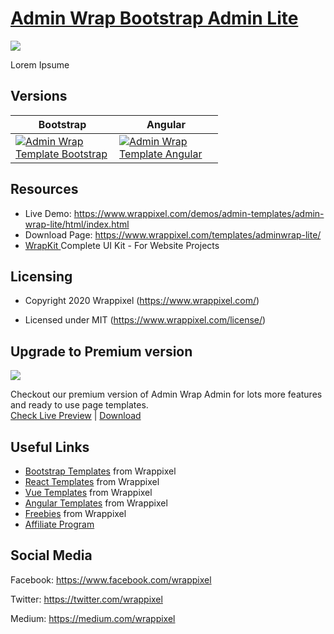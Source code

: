 <!-- # admin-wrap-lite -->
<!-- Heading of Template -->
<h1>
  <a href="https://www.wrappixel.com/demos/admin-templates/admin-wrap-lite/html/index.html">Admin Wrap Bootstrap Admin Lite</a>
</h1>

<!-- Main image of Template -->
<a target="_blank" href="https://www.wrappixel.com/wp-content/uploads/edd/2020/04/adminwrap-bootstrap-lite-y.jpg">
  <img src="https://www.wrappixel.com/wp-content/uploads/edd/2020/04/adminwrap-bootstrap-lite-y.jpg" />
</a>

<!-- <h4><a href="https://wrappixel.com/demos/admin-templates/admin-wrap-lite/html/index.html">Free Version Demo Link</a></h4> -->
<!-- Description of Template -->
<p>
  Lorem Ipsume
</p>

<!-- Versions of Template -->
<h2><a id="user-content-versions" class="anchor" aria-hidden="true" href="#versions"></a>Versions</h2>
<table>
<thead>
<tr>
<th>Bootstrap</th>
<th>Angular</th>
</tr>
</thead>
<tbody>
<tr>
<td>
  <a href="https://www.wrappixel.com/templates/adminwrap/" rel="nofollow" width="150px">
    <img src="https://www.wrappixel.com/wp-content/uploads/edd/2020/04/adminwrap-bootstrap-dashboard-y.jpg" alt="Admin Wrap Template  Bootstrap" style="max-width:150px;">
  </a>
</td>
  <td>
  <a href="https://www.wrappixel.com/templates/adminwrap-angular/" rel="nofollow" width="150px">
    <img src="https://www.wrappixel.com/wp-content/uploads/edd/2020/04/adminwrap-angular-dashboard-y.jpg" alt="Admin Wrap Template  Angular" style="max-width:150px;">
  </a>
</td>
</tr>
</tbody>
</table>

<!-- Resources of Template -->
<h2>Resources</h2>
<ul>
<li>  
  Live Demo: <a href="https://www.wrappixel.com/demos/admin-templates/admin-wrap-lite/html/index.html" rel="nofollow">https://www.wrappixel.com/demos/admin-templates/admin-wrap-lite/html/index.html</a>
</li>
<li>
    Download Page: <a href="https://www.wrappixel.com/templates/adminwrap-lite/" rel="nofollow">
  https://www.wrappixel.com/templates/adminwrap-lite/</a>
</li>
<li>
    <a href="https://www.wrappixel.com/templates/wrapkit/#demos" rel="nofollow">WrapKit </a>Complete UI Kit - For Website Projects
</li>
</ul>

<!-- Licensing of Template -->
<h2>Licensing</h2>
<ul>
  <li>
    <p>Copyright 2020 Wrappixel (<a href="https://www.wrappixel.com/" rel="nofollow">https://www.wrappixel.com/</a>)</p>
  </li>
  <li>
    <p>Licensed under MIT (<a href="https://www.wrappixel.com/license/">https://www.wrappixel.com/license/</a>)</p>
  </li>
</ul>

<!-- ## Pro Version -->

<!-- <a href="https://www.wrappixel.com/templates/adminwrap/"><img src="https://www.wrappixel.com/wp-content/uploads/2019/01/adminwrap-bootstrap-nw-1.jpg"/></a><br/>
<h4><a href="https://www.wrappixel.com/demos/admin-templates/admin-wrap/main/index2.html">Demo</a></h4> -->

<!-- Upgrade to Premium version of Template -->
<h2>Upgrade to Premium version</h2>
<a target="_blank" href="https://www.wrappixel.com/templates/adminwrap/">
  <img src="https://www.wrappixel.com/wp-content/uploads/edd/2020/04/adminwrap-bootstrap-dashboard-y.jpg"/>
</a>
<p>
   Checkout our premium version of Admin Wrap Admin for lots more features and ready to use page templates.<br>
   <a href="https://www.wrappixel.com/demos/admin-templates/admin-wrap/main/index.html">Check Live Preview</a> | <a href="https://www.wrappixel.com/templates/adminwrap/">Download</a>
</p>

<!-- Useful Links of Template -->
<h2>Useful Links</h2>
<ul>
<li><a href="https://www.wrappixel.com" rel="nofollow">Bootstrap Templates</a> from Wrappixel</li>
<li><a href="https://www.wrappixel.com/templates/category/react-templates/" rel="nofollow">React Templates</a> from Wrappixel</li>
<li><a href="https://www.wrappixel.com/templates/category/vuejs-templates/" rel="nofollow">Vue Templates</a> from Wrappixel</li>
<li><a href="https://www.wrappixel.com/templates/category/angular-templates/" rel="nofollow">Angular Templates</a> from Wrappixel</li>
<li><a href="https://www.wrappixel.com/templates/category/free-templates/" rel="nofollow">Freebies</a> from Wrappixel</li>
<li><a href="https://www.wrappixel.com/affiliate-area/" rel="nofollow">Affiliate Program</a></li>
</ul>

<!-- Social Media of Wrappixel -->
<h2>Social Media</h2>
<p>Facebook: <a href="https://www.facebook.com/wrappixel">https://www.facebook.com/wrappixel</a></p>
<p>Twitter: <a href="https://twitter.com/wrappixel">https://twitter.com/wrappixel</a></p>
<p>Medium: <a href="https://medium.com/wrappixel">https://medium.com/wrappixel</a></p>
